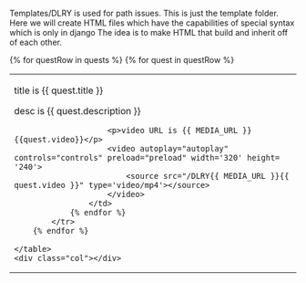 Templates/DLRY is used for path issues. This is just the template folder.
Here we will create HTML files which have the capabilities of special syntax which is only in django
The idea is to make HTML that build and inherit off of each other.


<div class="row pt-5 justify-content-center">
    <div class="col"></div>
    <table class="col-sm-10 col-md-8 col-lg-4">
        {% for questRow in quests %}
            <tr class="justify-content-center text-center">
                {% for quest in questRow %}
                    <td>  
                        <p>title is {{ quest.title }}</p>
                        <p>desc is {{ quest.description }}</p>

                        <p>video URL is {{ MEDIA_URL }} {{quest.video}}</p>
                        <video autoplay="autoplay" controls="controls" preload="preload" width='320' height= '240'>
                            <source src="/DLRY{{ MEDIA_URL }}{{ quest.video }}" type='video/mp4'></source> 
                        </video>
                    </td>
                {% endfor %}
            </tr> 
        {% endfor %}

    </table>
    <div class="col"></div>
</div>

